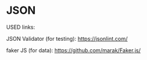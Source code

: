# JSON

USED links:

JSON Validator (for testing): https://jsonlint.com/

faker JS (for data): https://github.com/marak/Faker.js/
